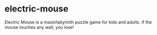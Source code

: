 # electric-mouse
Electric Mouse is a maze/labyrinth puzzle game for kids and adults. if the mouse touches any wall, you lose!
